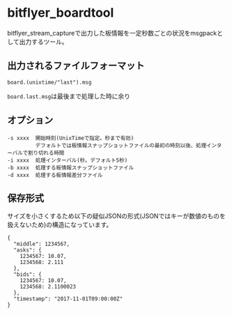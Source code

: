 # bitflyer_boardtool
bitflyer_stream_captureで出力した板情報を一定秒数ごとの状況をmsgpackとして出力するツール。

## 出力されるファイルフォーマット

`board.(unixtime/"last").msg`

`board.last.msg`は最後まで処理した時に余り

## オプション

```
-s xxxx  開始時刻(UnixTimeで指定。秒まで有効)
         デフォルトでは板情報スナップショットファイルの最初の時刻以後、処理インターバルで割り切れる時間
-i xxxx  処理インターバル(秒。デフォルト5秒)
-b xxxx  処理する板情報スナップショットファイル
-d xxxx  処理する板情報差分ファイル
```

## 保存形式

サイズを小さくするため以下の疑似JSONの形式(JSONではキーが数値のものを扱えないため)の構造になっています。

```
{
  "middle": 1234567,
  "asks": {
    1234567: 10.07,
    1234568: 2.111
  },
  "bids": {
    1234567: 10.07,
    1234568: 2.1100023
  },
  "timestamp": "2017-11-01T09:00:00Z"
}
```
